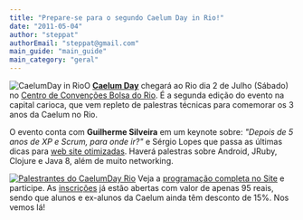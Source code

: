 ```yaml
---
title: "Prepare-se para o segundo Caelum Day in Rio!"
date: "2011-05-04"
author: "steppat"
authorEmail: "steppat@gmail.com"
main_guide: "main_guide"
main_category: "geral"
---
```


![](https://blog.caelum.com.br/wp-content/uploads/2011/05/caelumdayrio.png "CaelumDay in Rio")O [**Caelum Day**](http://www.caelum.com.br/caelumday) chegará ao Rio dia 2 de Julho (Sábado) no [Centro de Convenções Bolsa do Rio](http://www.caelum.com.br/caelumday/localizacao.html). É a segunda edição do evento na capital carioca, que vem repleto de palestras técnicas para comemorar os 3 anos da Caelum no Rio.

O evento conta com **Guilherme Silveira** em um keynote sobre: _"Depois de 5 anos de XP e Scrum, para onde ir?"_ e Sérgio Lopes que passa as últimas dicas para [web site otimizadas](https://blog.caelum.com.br/otimizacoes-na-web-e-o-carregamento-assincrono/). Haverá palestras sobre Android, JRuby, Clojure e Java 8, além de muito networking.

[![Palestrantes do CaelumDay Rio](https://blog.caelum.com.br/wp-content/uploads/2011/05/palestrantes1.png "Palestrantes")](http://www.caelum.com.br/caelumday/programacao.html) Veja a [programação completa no Site](http://www.caelum.com.br/caelumday/programacao.html) e participe. As [inscrições](http://www.caelum.com.br/caelumday/inscricoes.html) já estão abertas com valor de apenas 95 reais, sendo que alunos e ex-alunos da Caelum ainda têm desconto de 15%. Nos vemos lá!
